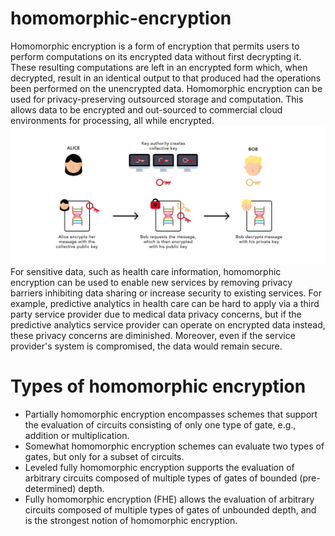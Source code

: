 # homomorphic-encryption
Homomorphic encryption is a form of encryption that permits users to perform computations on its encrypted data without first decrypting it. These resulting computations are left in an encrypted form which, when decrypted, result in an identical output to that produced had the operations been performed on the unencrypted data. Homomorphic encryption can be used for privacy-preserving outsourced storage and computation. This allows data to be encrypted and out-sourced to commercial cloud environments for processing, all while encrypted.
![image-HE](image/HE.png)
For sensitive data, such as health care information, homomorphic encryption can be used to enable new services by removing privacy barriers inhibiting data sharing or increase security to existing services. For example, predictive analytics in health care can be hard to apply via a third party service provider due to medical data privacy concerns, but if the predictive analytics service provider can operate on encrypted data instead, these privacy concerns are diminished. Moreover, even if the service provider's system is compromised, the data would remain secure.

# Types of homomorphic encryption
* Partially homomorphic encryption encompasses schemes that support the evaluation of circuits consisting of only one type of gate, e.g., addition or multiplication.
* Somewhat homomorphic encryption schemes can evaluate two types of gates, but only for a subset of circuits.
* Leveled fully homomorphic encryption supports the evaluation of arbitrary circuits composed of multiple types of gates of bounded (pre-determined) depth.
* Fully homomorphic encryption (FHE) allows the evaluation of arbitrary circuits composed of multiple types of gates of unbounded depth, and is the strongest notion of homomorphic encryption.


